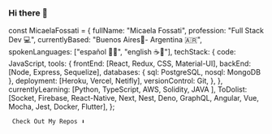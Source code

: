 ### Hi there 👋

const MicaelaFossati = {
      fullName: "Micaela Fossati",
      profession: "Full Stack Dev 💻", 
      currentlyBased: "Buenos Aires📍- Argentina 🇦🇷",
      spokenLanguages: ["español 🧉🥟", "english ☕💂"],
      techStack: {
        code: JavaScript,
        tools: {
          frontEnd: [React, Redux, CSS, Material-UI],
          backEnd: [Node, Express, Sequelize],
          databases: {
            sql: PostgreSQL,
            nosql: MongoDB
          },
          deployment: [Heroku, Vercel, Netifly],
          versionControl: Git,
        },
      },
      currentlyLearning: [Python, TypeScript, AWS, Solidity, JAVA ],
      ToDolist: [Socket, Firebase, React-Native, Next, Nest, Deno, GraphQL, Angular, 
                 Vue, Mocha, Jest, Docker, Flutter],
    };
    
     Check Out My Repos ⬇️
